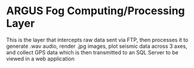 # ARGUS Fog Computing/Processing Layer
 This is the layer that intercepts raw data sent via FTP, then processes it to generate .wav audio, render .jpg images, plot seismic data across 3 axes, and collect GPS data which is then transmitted to an SQL Server to be viewed in a web application
